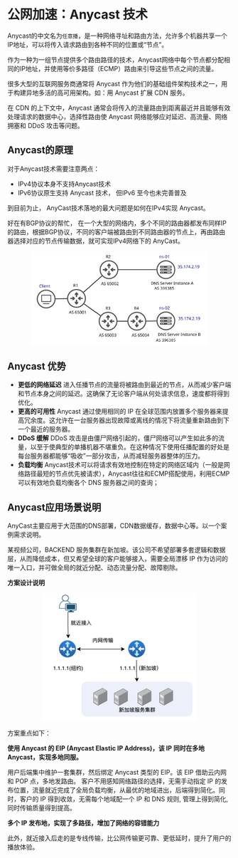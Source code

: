 # 公网加速：Anycast 技术

Anycast的中文名为`任意播`，是一种网络寻址和路由方法，允许多个机器共享一个IP地址，可以将传入请求路由到各种不同的位置或“节点”。

作为一种为一组节点提供多个路由路径的技术，Anycast网络中每个节点都分配相同的IP地址，并使用等价多路径（ECMP）路由来引导这些节点之间的流量。

很多大型的互联网服务商通常将 Anycast 作为他们的基础组件架构技术之一，用于构建异地多活的高可用架构。如：用 Anycast 扩展 CDN 服务。

在 CDN 的上下文中，Anycast 通常会将传入的流量路由到距离最近并且能够有效处理请求的数据中心，选择性路由使 Anycast 网络能够应对延迟、高流量、网络拥塞和 DDoS 攻击等问题。

## Anycast的原理

对于Anycast技术需要注意两点：

- IPv4协议本身不支持Anycast技术
- IPv6协议原生支持 Anycast 技术， 但IPv6 至今也未完善普及

到目前为止， AnyCast技术落地的最大问题是如何在IPv4实现 Anycast。 

好在有BGP协议的帮忙， 在一个大型的网络内，多个不同的路由器都发布同样IP的路由，根据BGP协议，不同的客户端被路由到不同路由器的节点上，再由路由器选择对应的节点传输数据，就可实现IPv4网络下的 AnyCast。


<div  align="center">
	<img src="../assets/same-anycast-IP.png" width = "400"  align=center />
</div>


## Anycast 优势

- **更低的网络延迟** 进入任播节点的流量将被路由到最近的节点，从而减少客户端和节点本身之间的延迟。这确保了无论客户端从何处请求信息，速度都将得到优化。
- **更高的可用性** Anycast 通过使用相同的 IP 在全球范围内放置多个服务器来提高冗余度。这允许在一台服务器出现故障或离线的情况下将流量重新路由到下一个最近的服务器。
- **DDoS 缓解** DDoS 攻击是由僵尸网络引起的，僵尸网络可以产生如此多的流量，以至于使典型的单播机器不堪重负。在这种情况下使用任播配置的好处是每台服务器都能够“吸收”一部分攻击，从而减轻服务器整体的压力。
- **负载均衡** Anycast技术可以将请求有效地控制在特定的网络区域内（一般是网络路径最短的节点优先被请求），Anycast往往和ECMP搭配使用，利用ECMP可以有效地负载均衡各个 DNS 服务器之间的查询；


## Anycast应用场景说明

AnyCast主要应用于大范围的DNS部署，CDN数据缓存，数据中心等。以一个案例需求说明。

某视频公司，BACKEND 服务集群在新加坡。该公司不希望部署多套逻辑和数据层，从而降低成本，但又希望全球的客户能够接入，需要全局漂移 IP 作为访问的唯一入口，并可做全局的就近分配、动态流量分配、故障剔除。

**方案设计说明**

<div  align="center">
	<img src="../assets/anycast-app.png" width = "350"  align=center />
</div>

方案重点如下：

**使用 Anycast 的 EIP (Anycast Elastic IP Address)，该 IP 同时在多地 Anycast，实现多地同服。**

用户后端集中维护一套集群，然后绑定 Anycast 类型的 EIP。该 EIP 借助云内网和 POP 点，多地发路由。
客户不用感知网络路径的选择，无需手动指定 IP 的发布位置，流量就近完成了全局负载均衡，从最优的地域进出，后端得到简化。同时，客户的 IP 得到收敛，无需每个地域配一个 IP 和 DNS 规则, 管理上得到简化, 同时传输质量得到提高。

**多个 IP 发布地，实现了多路径，增加了网络的容错能力**

此外，就近接入后走的是专线传输，比公网传输更可靠、更低延时，提升了用户的播放体验。
